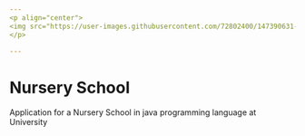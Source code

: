 ```yaml
---
<p align="center">
<img src="https://user-images.githubusercontent.com/72802400/147390631-deecf8f1-3787-427e-b2b1-36ce9d30bba0.jpg" width="600" height="125">
</p>

---
```


# Nursery School 
Application for a Nursery School in java programming language at University

